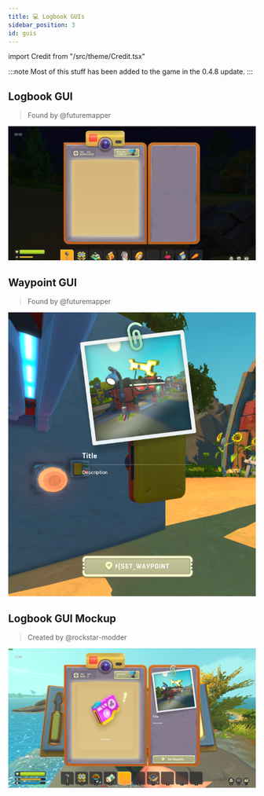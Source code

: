 ```yaml
---
title: 💻 Logbook GUIs
sidebar_position: 3
id: guis
---
```


import Credit from "/src/theme/Credit.tsx"

:::note
Most of this stuff has been added to the game in the 0.4.8 update.
:::

## Logbook GUI
> Found by @futuremapper

![](./gui.png)

## Waypoint GUI
> Found by @futuremapper

![](./waypoint-gui.png)

## Logbook GUI Mockup
> Created by @rockstar-modder

![](./gui-mockup.png)